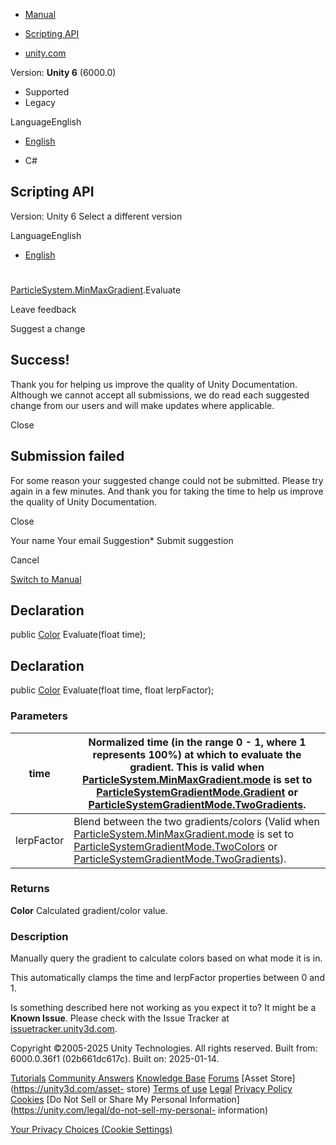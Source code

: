 [ ]()

  * [Manual](../Manual/index.html)
  * [Scripting API](../ScriptReference/index.html)

  * [unity.com](https://unity.com/)

Version: **Unity 6** (6000.0)

  * Supported
  * Legacy

LanguageEnglish

  * [English]()

  * C#

[ ](https://docs.unity3d.com)

## Scripting API

Version: Unity 6 Select a different version

LanguageEnglish

  * [English]()

#
[ParticleSystem.MinMaxGradient](ParticleSystem.MinMaxGradient.html).Evaluate

Leave feedback

Suggest a change

## Success!

Thank you for helping us improve the quality of Unity Documentation. Although
we cannot accept all submissions, we do read each suggested change from our
users and will make updates where applicable.

Close

## Submission failed

For some reason your suggested change could not be submitted. Please <a>try
again</a> in a few minutes. And thank you for taking the time to help us
improve the quality of Unity Documentation.

Close

Your name Your email Suggestion* Submit suggestion

Cancel

[Switch to Manual](../Manual/class-ParticleSystem.html "Go to ParticleSystem
Component in the Manual")

## Declaration

public [Color](Color.html) Evaluate(float time);

## Declaration

public [Color](Color.html) Evaluate(float time, float lerpFactor);

### Parameters

time | Normalized time (in the range 0 - 1, where 1 represents 100%) at which to evaluate the gradient. This is valid when [ParticleSystem.MinMaxGradient.mode](ParticleSystem.MinMaxGradient-mode.html) is set to [ParticleSystemGradientMode.Gradient](ParticleSystemGradientMode.Gradient.html) or [ParticleSystemGradientMode.TwoGradients](ParticleSystemGradientMode.TwoGradients.html).  
---|---  
lerpFactor | Blend between the two gradients/colors (Valid when [ParticleSystem.MinMaxGradient.mode](ParticleSystem.MinMaxGradient-mode.html) is set to [ParticleSystemGradientMode.TwoColors](ParticleSystemGradientMode.TwoColors.html) or [ParticleSystemGradientMode.TwoGradients](ParticleSystemGradientMode.TwoGradients.html)).  
  
### Returns

**Color** Calculated gradient/color value.

### Description

Manually query the gradient to calculate colors based on what mode it is in.

This automatically clamps the time and lerpFactor properties between 0 and 1.

Is something described here not working as you expect it to? It might be a
**Known Issue**. Please check with the Issue Tracker at
[issuetracker.unity3d.com](https://issuetracker.unity3d.com).

Copyright ©2005-2025 Unity Technologies. All rights reserved. Built from:
6000.0.36f1 (02b661dc617c). Built on: 2025-01-14.

[Tutorials](https://unity3d.com/learn) [Community
Answers](https://answers.unity3d.com) [Knowledge
Base](https://support.unity3d.com/hc/en-us)
[Forums](https://forum.unity3d.com) [Asset Store](https://unity3d.com/asset-
store) [Terms of use](https://docs.unity3d.com/Manual/TermsOfUse.html)
[Legal](https://unity.com/legal) [Privacy
Policy](https://unity.com/legal/privacy-policy)
[Cookies](https://unity.com/legal/cookie-policy) [Do Not Sell or Share My
Personal Information](https://unity.com/legal/do-not-sell-my-personal-
information)

[Your Privacy Choices (Cookie Settings)](javascript:void\(0\);)

